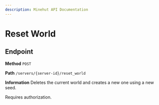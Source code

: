 ```yaml
---
description: Minehut API Documentation
---
```


# Reset World

## Endpoint

**Method** `POST`

**Path** `/servers/{server-id}/reset_world`

**Information** Deletes the current world and creates a new one using a new seed.

Requires authorization.
